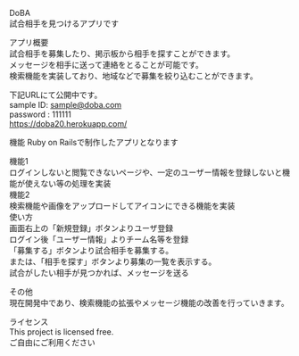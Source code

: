 DoBA<br>
試合相手を見つけるアプリです

アプリ概要<br>
試合相手を募集したり、掲示板から相手を探すことができます。<br>
メッセージを相手に送って連絡をとることが可能です。<br>
検索機能を実装しており、地域などで募集を絞り込むことができます。

下記URLにて公開中です。<br>
sample ID: sample@doba.com<br>
password : 111111<br>
https://doba20.herokuapp.com/

機能
Ruby on Railsで制作したアプリとなります

機能1<br>ログインしないと閲覧できないページや、一定のユーザー情報を登録しないと機能が使えない等の処理を実装<br>
機能2<br>検索機能や画像をアップロードしてアイコンにできる機能を実装<br>
使い方<br>
画面右上の「新規登録」ボタンよりユーザ登録<br>
ログイン後「ユーザー情報」よりチーム名等を登録<br>
「募集する」ボタンより試合相手を募集する。<br>
または、「相手を探す」ボタンより募集の一覧を表示する。<br>
試合がしたい相手が見つかれば、メッセージを送る

その他<br>
現在開発中であり、検索機能の拡張やメッセージ機能の改善を行っていきます。<br>


ライセンス<br>
This project is licensed free.<br>
ご自由にご利用ください
